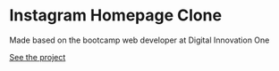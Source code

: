 # Instagram Homepage Clone

Made based on the bootcamp web developer at Digital Innovation One


<a href="https://instagram-homepage.vercel.app"/>See the project</a> 
